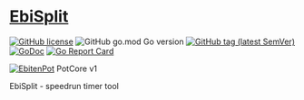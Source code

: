 # [EbiSplit](https://github.com/EldersJavas/EbiSplit)

[![GitHub license](https://img.shields.io/github/license/EldersJavas/EbiSplit?style=flat-square)](https://github.com/EldersJavas/EbiSplit/blob/master/LICENSE)
![GitHub go.mod Go version](https://img.shields.io/github/go-mod/go-version/EldersJavas/EbiSplit?style=flat-square)
[![GitHub tag (latest SemVer)](https://img.shields.io/github/tag/EldersJavas/EbiSplit?style=flat-square)](https://github.com/EldersJavas/EbiSplit)
[![GoDoc](https://godoc.org/github.com/EldersJavas/EbiSplit?status.svg)](https://pkg.go.dev/github.com/EldersJavas/EbiSplit)
[![Go Report Card](https://goreportcard.com/badge/github.com/EldersJavas/EbiSplit)](https://goreportcard.com/report/github.com/EldersJavas/EbiSplit)

[![EbitenPot](https://img.shields.io/badge/Subjection-EbitenPot-orange?style=flat-square)](https://github.com/ebitenpot/) PotCore v1


 EbiSplit - speedrun timer tool


